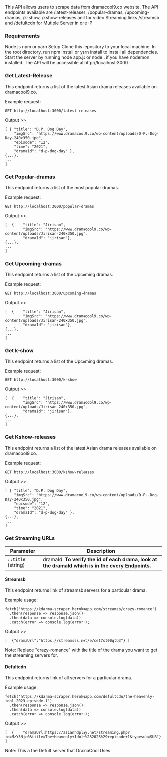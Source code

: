 This API allows users to scrape data from dramacool9.co website. 
The API endpoints available are /latest-releases, /popular-dramas, /upcoming-dramas, /k-show, /kshow-releases and for video Streaming links /streamsb and /defultcdn for Mutiple Server in one :P

### Requirements
Node.js
npm or yarn
Setup
Clone this repository to your local machine.
In the root directory, run npm install or yarn install to install all dependencies.
Start the server by running node app.js or node . if you have nodemon installed.
The API will be accessible at http://localhost:3000

### Get Latest-Release

This endpoint returns a list of the latest Asian drama releases available on dramacool9.co.

Example request:

```
GET http://localhost:3000/latest-releases
```

Output >>

```
[ { "title": "D.P. Dog Day",
    "imgSrc": "https://www.dramacool9.co/wp-content/uploads/D-P.-Dog-Day-240x350.jpg",
    "episode": "12",
    "time": "2021",
    "dramaId": "d-p-dog-day" },
{...},
...
]
```

### Get Popular-dramas

This endpoint returns a list of the most popular dramas.

Example request:

```
GET http://localhost:3000/popular-dramas
```

Output >>

```
[  {    "title": "Jirisan",
        "imgSrc": "https://www.dramacool9.co/wp-content/uploads/Jirisan-240x350.jpg",
        "dramaId": "jirisan"},
{...},
...
]
```

### Get Upcoming-dramas

This endpoint returns a list of the Upcoming dramas.

Example request:

```
GET http://localhost:3000/upcoming-dramas
```

Output >>

```
[  {    "title": "Jirisan",
        "imgSrc": "https://www.dramacool9.co/wp-content/uploads/Jirisan-240x350.jpg",
        "dramaId": "jirisan"},
{...},
...
]
```

### Get k-show

This endpoint returns a list of the Upcoming dramas.

Example request:

```
GET http://localhost:3000/k-show
```

Output >>

```
[  {    "title": "Jirisan",
        "imgSrc": "https://www.dramacool9.co/wp-content/uploads/Jirisan-240x350.jpg",
        "dramaId": "jirisan"},
{...},
...
]
```

### Get Kshow-releases

This endpoint returns a list of the latest Asian drama releases available on dramacool9.co.

Example request:

```
GET http://localhost:3000/kshow-releases
```

Output >>

```
[ { "title": "D.P. Dog Day",
    "imgSrc": "https://www.dramacool9.co/wp-content/uploads/D-P.-Dog-Day-240x350.jpg",
    "episode": "12",
    "time": "2021",
    "dramaId": "d-p-dog-day" },
{...},
...
]
```

### Get Streaming URLs

| Parameter          | Description                                                                                       |
| ------------------ | ------------------------------------------------------------------------------------------------- |
| `::title` (string) | dramaId. **To verify the id of each drama, look at the dramaId which is in the every Endpoints.** |

#### Streamsb

This endpoint returns link of streamsb servers for a particular drama.

Example usage:

```
fetch('https://kdarma-scraper.herokuapp.com/streamsb/crazy-romance')
  .then(response => response.json())
  .then(data => console.log(data))
  .catch(error => console.log(error));
```

Output >>

```
[  {"dramaUrl":"https://streamsss.net/e/cet7st00qtb3"} ]
```

Note: Replace "crazy-romance" with the title of the drama you want to get the streaming servers for.

#### Defultcdn

This endpoint returns link of all servers for a particular drama.

Example usage:

```
fetch('https://kdarma-scraper.herokuapp.com/defultcdn/the-heavenly-idol-2023-episode-1')
  .then(response => response.json())
  .then(data => console.log(data))
  .catch(error => console.log(error));
```

Output >>

```
[  {    "dramaUrl:https://asianhdplay.net/streaming.php?id=MzY5Njc0&title=The+Heavenly+Idol+%282023%29+episode+1&typesub=SUB"} ]
```

Note: This a the Defult server that DramaCool Uses.
